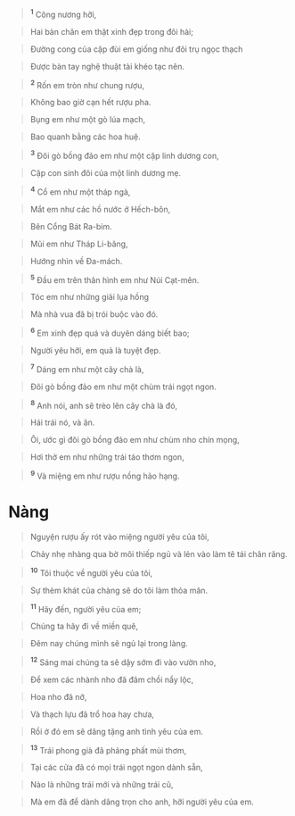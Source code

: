 > <sup><b>1</b></sup> Công nương hỡi,
>


> Hai bàn chân em thật xinh đẹp trong đôi hài;
>


> Đường cong của cặp đùi em giống như đôi trụ ngọc thạch
>


> Được bàn tay nghệ thuật tài khéo tạc nên.
>


> <sup><b>2</b></sup> Rốn em tròn như chung rượu,
>


> Không bao giờ cạn hết rượu pha.
>


> Bụng em như một gò lúa mạch,
>


> Bao quanh bằng các hoa huệ.
>


> <sup><b>3</b></sup> Đôi gò bồng đảo em như một cặp linh dương con,
>


> Cặp con sinh đôi của một linh dương mẹ.
>


> <sup><b>4</b></sup> Cổ em như một tháp ngà,
>


> Mắt em như các hồ nước ở Hếch-bôn,
>


> Bên Cổng Bát Ra-bim.
>


> Mũi em như Tháp Li-băng,
>


> Hướng nhìn về Đa-mách.
>


> <sup><b>5</b></sup> Đầu em trên thân hình em như Núi Cạt-mên.
>


> Tóc em như những giải lụa hồng
>


> Mà nhà vua đã bị trói buộc vào đó.
>


> <sup><b>6</b></sup> Em xinh đẹp quá và duyên dáng biết bao;
>


> Người yêu hỡi, em quả là tuyệt đẹp.
>


> <sup><b>7</b></sup> Dáng em như một cây chà là,
>


> Đôi gò bồng đảo em như một chùm trái ngọt ngon.
>


> <sup><b>8</b></sup> Anh nói, anh sẽ trèo lên cây chà là đó,
>


> Hái trái nó, và ăn.
>


> Ôi, ước gì đôi gò bồng đảo em như chùm nho chín mọng,
>


> Hơi thở em như những trái táo thơm ngon,
>


> <sup><b>9</b></sup> Và miệng em như rượu nồng hảo hạng.
>


# Nàng

> Nguyện rượu ấy rót vào miệng người yêu của tôi,
>


> Chảy nhẹ nhàng qua bờ môi thiếp ngủ và lẻn vào làm tê tái chân răng.
>


> <sup><b>10</b></sup> Tôi thuộc về người yêu của tôi,
>


> Sự thèm khát của chàng sẽ do tôi làm thỏa mãn.
>


> <sup><b>11</b></sup> Hãy đến, người yêu của em;
>


> Chúng ta hãy đi về miền quê,
>


> Đêm nay chúng mình sẽ ngủ lại trong làng.
>


> <sup><b>12</b></sup> Sáng mai chúng ta sẽ dậy sớm đi vào vườn nho,
>


> Để xem các nhành nho đã đâm chồi nẩy lộc,
>


> Hoa nho đã nở,
>


> Và thạch lựu đã trổ hoa hay chưa,
>


> Rồi ở đó em sẽ dâng tặng anh tình yêu của em.
>


> <sup><b>13</b></sup> Trái phong già đã phảng phất mùi thơm,
>


> Tại các cửa đã có mọi trái ngọt ngon dành sẵn,
>


> Nào là những trái mới và những trái cũ,
>


> Mà em đã để dành dâng trọn cho anh, hỡi người yêu của em.
>
